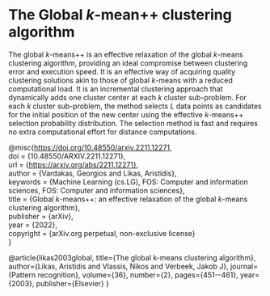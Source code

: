 # The Global $k$-mean++ clustering algorithm

The global $k$-means++ is an effective relaxation of the global $k$-means clustering algorithm, providing an ideal compromise between clustering error and execution speed. It is an effective way of acquiring quality clustering solutions akin to those of global $k$-means with a reduced computational load. It is an incremental clustering approach that dynamically adds one cluster center at each $k$ cluster sub-problem. For each $k$ cluster sub-problem, the method selects $L$ data points as candidates for the initial position of the new center using the effective $k$-means++ selection probability distribution. The selection method is fast and requires no extra computational effort for distance computations.

@misc{https://doi.org/10.48550/arxiv.2211.12271,  
  doi = {10.48550/ARXIV.2211.12271},  
  url = {https://arxiv.org/abs/2211.12271},  
  author = {Vardakas, Georgios and Likas, Aristidis},  
  keywords = {Machine Learning (cs.LG), FOS: Computer and information sciences, FOS: Computer and information sciences},  
  title = {Global $k$-means$++$: an effective relaxation of the global $k$-means clustering algorithm},  
  publisher = {arXiv},  
  year = {2022},  
  copyright = {arXiv.org perpetual, non-exclusive license}  
}

@article{likas2003global,
  title={The global k-means clustering algorithm},
  author={Likas, Aristidis and Vlassis, Nikos and Verbeek, Jakob J},
  journal={Pattern recognition},
  volume={36},
  number={2},
  pages={451--461},
  year={2003},
  publisher={Elsevier}
}
